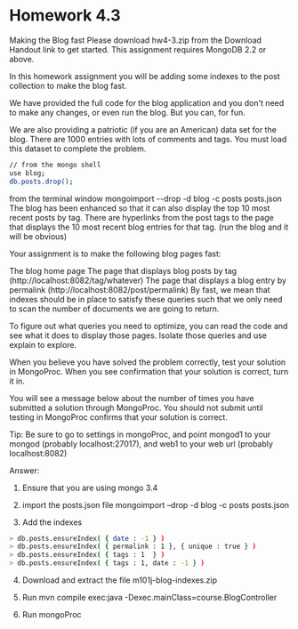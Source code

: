 # Homework 4.3

Making the Blog fast
Please download hw4-3.zip from the Download Handout link to get started. This assignment requires MongoDB 2.2 or above.

In this homework assignment you will be adding some indexes to the post collection to make the blog fast.

We have provided the full code for the blog application and you don't need to make any changes, or even run the blog. But you can, for fun.

We are also providing a patriotic (if you are an American) data set for the blog. There are 1000 entries with lots of comments and tags. You must load this dataset to complete the problem.

```bash
// from the mongo shell
use blog;
db.posts.drop();
```
 from the terminal window mongoimport --drop -d blog -c posts posts.json
The blog has been enhanced so that it can also display the top 10 most recent posts by tag. There are hyperlinks from the post tags to the page that displays the 10 most recent blog entries for that tag. (run the blog and it will be obvious)

Your assignment is to make the following blog pages fast:

The blog home page
The page that displays blog posts by tag (http://localhost:8082/tag/whatever)
The page that displays a blog entry by permalink (http://localhost:8082/post/permalink)
By fast, we mean that indexes should be in place to satisfy these queries such that we only need to scan the number of documents we are going to return.

To figure out what queries you need to optimize, you can read the code and see what it does to display those pages. Isolate those queries and use explain to explore.

When you believe you have solved the problem correctly, test your solution in MongoProc. When you see confirmation that your solution is correct, turn it in.

You will see a message below about the number of times you have submitted a solution through MongoProc. You should not submit until testing in MongoProc confirms that your solution is correct.

Tip: Be sure to go to settings in mongoProc, and point mongod1 to your mongod (probably localhost:27017), and web1 to your web url (probably localhost:8082)

Answer:
1) Ensure that you are using mongo 3.4

2) import the posts.json file
mongoimport –drop -d blog -c posts posts.json

3) Add the indexes
```bash
> db.posts.ensureIndex( { date : -1 } )
> db.posts.ensureIndex( { permalink : 1 }, { unique : true } )
> db.posts.ensureIndex( { tags : 1  } )
> db.posts.ensureIndex( { tags : 1, date : -1 } )
```

4) Download and extract the file m101j-blog-indexes.zip

5) Run mvn compile exec:java -Dexec.mainClass=course.BlogController

5) Run mongoProc